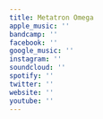 ```yaml
---
title: Metatron Omega
apple_music: ''
bandcamp: ''
facebook: ''
google_music: ''
instagram: ''
soundcloud: ''
spotify: ''
twitter: ''
website: ''
youtube: ''
---
```

